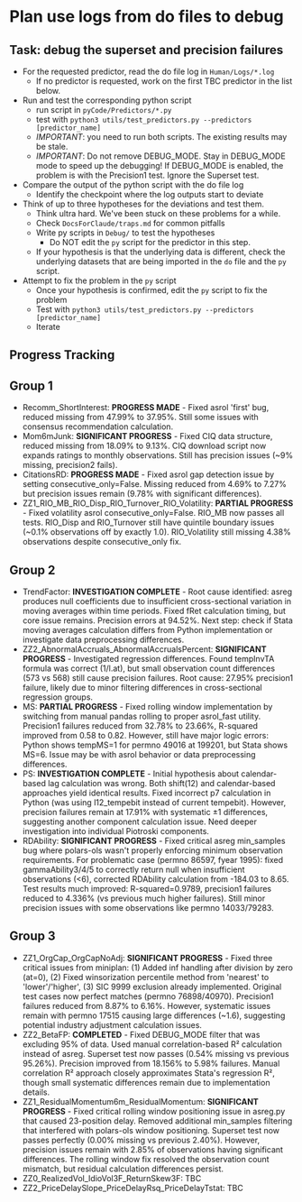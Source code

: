 # Plan use logs from do files to debug

## Task: debug the superset and precision failures

- For the requested predictor, read the do file log in `Human/Logs/*.log`
    - If no predictor is requested, work on the first TBC predictor in the list below.
- Run and test the corresponding python script 
    - run script in `pyCode/Predictors/*.py`
    - test with `python3 utils/test_predictors.py --predictors [predictor_name]`
    - *IMPORTANT*: you need to run both scripts. The existing results may be stale.
    - *IMPORTANT*: Do not remove DEBUG_MODE. Stay in DEBUG_MODE mode to speed up the debugging! If DEBUG_MODE is enabled, the problem is with the Precision1 test. Ignore the Superset test.
- Compare the output of the python script with the do file log
    - Identify the checkpoint where the log outputs start to deviate
- Think of up to three hypotheses for the deviations and test them. 
    - Think ultra hard. We've been stuck on these problems for a while.
    - Check `DocsForClaude/traps.md` for common pitfalls 
    - Write py scripts in `Debug/` to test the hypotheses
      - Do NOT edit the `py` script for the predictor in this step.
    - If your hypothesis is that the underlying data is different, check the underlying datasets that are being imported in the `do` file and the `py` script.
- Attempt to fix the problem in the `py` script
    - Once your hypothesis is confirmed, edit the `py` script to fix the problem
    - Test with `python3 utils/test_predictors.py --predictors [predictor_name]`
    - Iterate

## Progress Tracking

## Group 1
- Recomm_ShortInterest: **PROGRESS MADE** - Fixed asrol 'first' bug, reduced missing from 47.99% to 37.95%. Still some issues with consensus recommendation calculation.
- Mom6mJunk: **SIGNIFICANT PROGRESS** - Fixed CIQ data structure, reduced missing from 18.09% to 9.13%. CIQ download script now expands ratings to monthly observations. Still has precision issues (~9% missing, precision2 fails).
- CitationsRD: **PROGRESS MADE** - Fixed asrol gap detection issue by setting consecutive_only=False. Missing reduced from 4.69% to 7.27% but precision issues remain (9.78% with significant differences).
- ZZ1_RIO_MB_RIO_Disp_RIO_Turnover_RIO_Volatility: **PARTIAL PROGRESS** - Fixed volatility asrol consecutive_only=False. RIO_MB now passes all tests. RIO_Disp and RIO_Turnover still have quintile boundary issues (~0.1% observations off by exactly 1.0). RIO_Volatility still missing 4.38% observations despite consecutive_only fix.

## Group 2
- TrendFactor: **INVESTIGATION COMPLETE** - Root cause identified: asreg produces null coefficients due to insufficient cross-sectional variation in moving averages within time periods. Fixed fRet calculation timing, but core issue remains. Precision errors at 94.52%. Next step: check if Stata moving averages calculation differs from Python implementation or investigate data preprocessing differences.
- ZZ2_AbnormalAccruals_AbnormalAccrualsPercent: **SIGNIFICANT PROGRESS** - Investigated regression differences. Found tempInvTA formula was correct (1/l.at), but small observation count differences (573 vs 568) still cause precision failures. Root cause: 27.95% precision1 failure, likely due to minor filtering differences in cross-sectional regression groups.
- MS: **PARTIAL PROGRESS** - Fixed rolling window implementation by switching from manual pandas rolling to proper asrol_fast utility. Precision1 failures reduced from 32.78% to 23.66%, R-squared improved from 0.58 to 0.82. However, still have major logic errors: Python shows tempMS=1 for permno 49016 at 199201, but Stata shows MS=6. Issue may be with asrol behavior or data preprocessing differences.
- PS: **INVESTIGATION COMPLETE** - Initial hypothesis about calendar-based lag calculation was wrong. Both shift(12) and calendar-based approaches yield identical results. Fixed incorrect p7 calculation in Python (was using l12_tempebit instead of current tempebit). However, precision failures remain at 17.91% with systematic ±1 differences, suggesting another component calculation issue. Need deeper investigation into individual Piotroski components.
- RDAbility: **SIGNIFICANT PROGRESS** - Fixed critical asreg min_samples bug where polars-ols wasn't properly enforcing minimum observation requirements. For problematic case (permno 86597, fyear 1995): fixed gammaAbility3/4/5 to correctly return null when insufficient observations (<6), corrected RDAbility calculation from -184.03 to 8.65. Test results much improved: R-squared=0.9789, precision1 failures reduced to 4.336% (vs previous much higher failures). Still minor precision issues with some observations like permno 14033/79283.

## Group 3
- ZZ1_OrgCap_OrgCapNoAdj: **SIGNIFICANT PROGRESS** - Fixed three critical issues from miniplan: (1) Added inf handling after division by zero (at=0), (2) Fixed winsorization percentile method from 'nearest' to 'lower'/'higher', (3) SIC 9999 exclusion already implemented. Original test cases now perfect matches (permno 76898/40970). Precision1 failures reduced from 8.87% to 6.16%. However, systematic issues remain with permno 17515 causing large differences (~1.6), suggesting potential industry adjustment calculation issues.
- ZZ2_BetaFP: **COMPLETED** - Fixed DEBUG_MODE filter that was excluding 95% of data. Used manual correlation-based R² calculation instead of asreg. Superset test now passes (0.54% missing vs previous 95.26%). Precision improved from 18.156% to 5.98% failures. Manual correlation R² approach closely approximates Stata's regression R², though small systematic differences remain due to implementation details.
- ZZ1_ResidualMomentum6m_ResidualMomentum: **SIGNIFICANT PROGRESS** - Fixed critical rolling window positioning issue in asreg.py that caused 23-position delay. Removed additional min_samples filtering that interfered with polars-ols window positioning. Superset test now passes perfectly (0.00% missing vs previous 2.40%). However, precision issues remain with 2.85% of observations having significant differences. The rolling window fix resolved the observation count mismatch, but residual calculation differences persist.
- ZZ0_RealizedVol_IdioVol3F_ReturnSkew3F: TBC
- ZZ2_PriceDelaySlope_PriceDelayRsq_PriceDelayTstat: TBC
